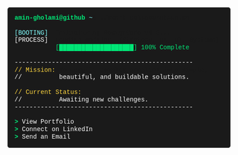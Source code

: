 <pre><code>
    
</code></pre>


<pre style="font-family: 'Courier New', Courier, monospace; line-height: 1.2; padding: 15px; border: 1px solid #555; background-color: #1a1a1a; border-radius: 5px;">
<span style="color: #00E676;"><b>amin-gholami@github</b></span>:<span style="color: #84FFFF;">~</span>$ ./start-collaboration.sh

<span style="color: #84FFFF;">[BOOTING]</span>  Initializing DesignCore v4.0...
<span style="color: #FFFFFF;">[PROCESS]</span>  Loading modules: [Strategy, UX, UI, Systems]
           <span style="color: #00E676;">[████████████████████] 100% Complete</span>

<span style="color: #FFFFFF;">------------------------------------------------</span>
<span style="color: #FFD740;">// Mission:</span> To compile complex problems into simple,
<span style="color: #FFFFFF;">//          beautiful, and buildable solutions.</span>

<span style="color: #FFD740;">// Current Status:</span>
<span style="color: #FFFFFF;">//          Awaiting new challenges.</span>
<span style="color: #FFFFFF;">------------------------------------------------</span>

<span style="color: #00E676;"><b>></b></span> <a href="YOUR_GITHUB_PAGES_LINK" style="color: #FFFFFF; text-decoration: none;">View Portfolio</a>
<span style="color: #00E676;"><b>></b></span> <a href="https://linkedin.com/in/amin-gholami" style="color: #FFFFFF; text-decoration: none;">Connect on LinkedIn</a>
<span style="color: #00E676;"><b>></b></span> <a href="mailto:amingholamisee@gmail.com" style="color: #FFFFFF; text-decoration: none;">Send an Email</a>
</pre>
